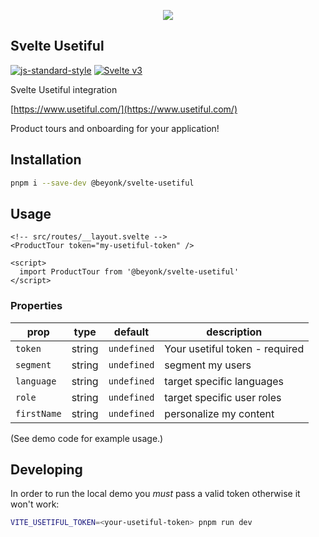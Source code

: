 <p align="center">
  <a href="https://beyonk.com">
    <img src="https://user-images.githubusercontent.com/218949/144224348-1b3a20d5-d68e-4a7a-b6ac-6946f19f4a86.png" />
  </a>
</p>

## Svelte Usetiful

[![js-standard-style](https://img.shields.io/badge/code%20style-standard-brightgreen.svg)](http://standardjs.com) [![Svelte v3](https://img.shields.io/badge/svelte-v3-blueviolet.svg)](https://svelte.dev)

Svelte Usetiful integration

[https://www.usetiful.com/](https://www.usetiful.com/)

Product tours and onboarding for your application!

## Installation

```sh
pnpm i --save-dev @beyonk/svelte-usetiful
```

## Usage

```svelte
<!-- src/routes/__layout.svelte -->
<ProductTour token="my-usetiful-token" />

<script>
  import ProductTour from '@beyonk/svelte-usetiful'
</script>
```

### Properties

| prop | type | default | description |
| ---- | ---- | ------- | ----------- |
| `token` | string | `undefined` | Your usetiful token - required |
| `segment` | string | `undefined` | segment my users |
| `language` | string | `undefined` | target specific languages |
| `role` | string | `undefined` | target specific user roles |
| `firstName` | string | `undefined` | personalize my content |

(See demo code for example usage.)

## Developing

In order to run the local demo you *must* pass a valid token otherwise it won't work:

```sh
VITE_USETIFUL_TOKEN=<your-usetiful-token> pnpm run dev
```
